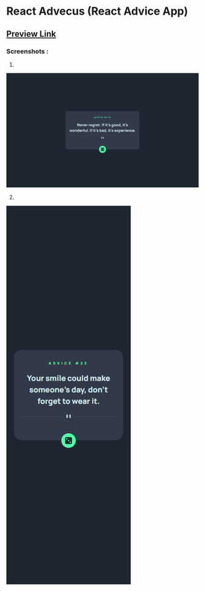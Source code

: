 # React Advecus (React Advice App)

## [Preview Link](https://react-advecus.vercel.app/)

### Screenshots :

1.  

![img1](src/assets/design/1.png)

2.  

![img2](src/assets/design/2.png)
